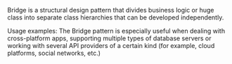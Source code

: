 Bridge is a structural design pattern that divides business logic or huge class into separate class hierarchies that can be developed independently.

Usage examples: The Bridge pattern is especially useful when dealing with cross-platform apps, supporting multiple types of database servers or working with several API providers of a certain kind (for example, cloud platforms, social networks, etc.)